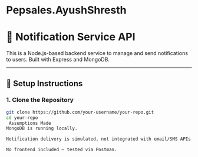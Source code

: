 # Pepsales.AyushShresth

# 📨 Notification Service API

This is a Node.js-based backend service to manage and send notifications to users. Built with Express and MongoDB.

---

## 🔧 Setup Instructions

### 1. Clone the Repository

```bash
git clone https://github.com/your-username/your-repo.git
cd your-repo
 Assumptions Made
MongoDB is running locally.

Notification delivery is simulated, not integrated with email/SMS APIs.

No frontend included — tested via Postman.
